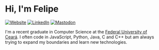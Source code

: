 # Hi, I'm Felipe

[![Website](https://img.shields.io/badge/website-000000?logo=semantic-web&logoColor=white&style=flat-square)](https://felipe.keiler.nom.br/)
[![LinkedIn](https://img.shields.io/badge/linkedin-000000.svg?logo=linkedin&logoColor=white&style=flat-square)](https://www.linkedin.com/in/felipe-keiler/)
[![Mastodon](https://img.shields.io/badge/mastodon-000000?logo=mastodon&logoColor=white&style=flat-square)](https://mstdn.social/@fkeiler/)



I'm a recent graduate in Computer Science at the [Federal University of Ceará](https://www.ufc.br/). I often code in JavaScript, Python, Java, C and C++ but am always trying to expand my boundaries and learn new technologies.
